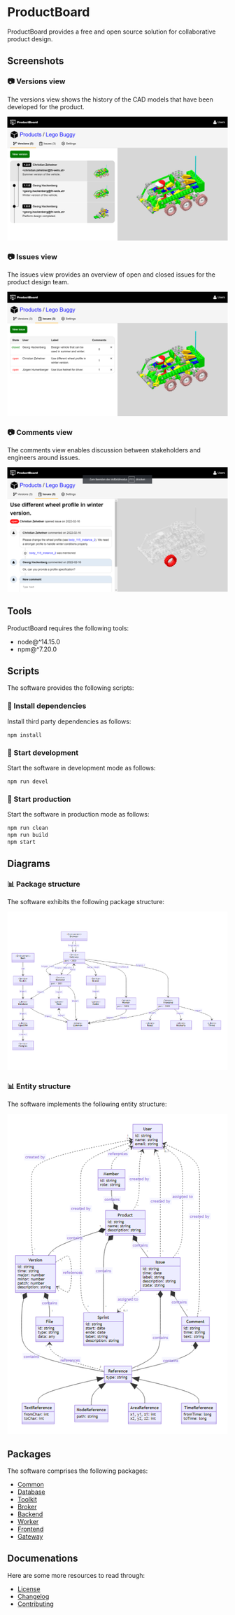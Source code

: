 # ProductBoard

ProductBoard provides a free and open source solution for collaborative product design.

## Screenshots

### 📷 Versions view

The versions view shows the history of the CAD models that have been developed for the product.

![Versions](screenshots/versions.png)

### 📷 Issues view

The issues view provides an overview of open and closed issues for the product design team.

![Issue](screenshots/issues.png)

### 📷 Comments view

The comments view enables discussion between stakeholders and engineers around issues.

![Issue](screenshots/comments.png)

## Tools

ProductBoard requires the following tools:

- node@^14.15.0
- npm@^7.20.0

## Scripts

The software provides the following scripts:

### 📄 Install dependencies

Install third party dependencies as follows:

```
npm install
```

### 📄 Start development

Start the software in development mode as follows:

```
npm run devel
```

### 📄 Start production

Start the software in production mode as follows:

```
npm run clean
npm run build
npm start
```

## Diagrams

### 📊 Package structure

The software exhibits the following package structure:

![Modules](diagrams/packages-v2.png)

### 📊 Entity structure

The software implements the following entity structure:

![Entities](diagrams/entities-v3.png)

## Packages

The software comprises the following packages:

* [Common](packages/common/README.md)
* [Database](packages/database/README.md)
* [Toolkit](packages/toolkit/README.md)
* [Broker](packages/broker/README.md)
* [Backend](packages/backend/README.md)
* [Worker](packages/worker/README.md)
* [Frontend](packages/frontend/README.md)
* [Gateway](packages/gateway/README.md)

## Documenations

Here are some more resources to read through:

* [License](LICENSE.md)
* [Changelog](CHANGELOG.md)
* [Contributing](CONTRIBUTING.md)